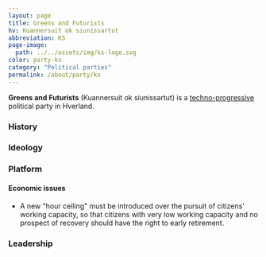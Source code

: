 ```yaml
---
layout: page
title: Greens and Futurists
hv: Kuannersuit ok siunissartut
abbreviation: KS
page-image:
  path: ../../assets/img/ks-logo.svg
color: party-ks
category: "Political parties"
permalink: /about/party/ks
---
```


**Greens and Futurists** (Kuannersuit ok siunissartut) is a [techno-progressive](/HUN/about/ideology/techno-progressivism) political party in Hverland.

### History

### Ideology

### Platform

#### Economic issues
* A new "hour ceiling" must be introduced over the pursuit of citizens' working capacity, so that citizens with very low working capacity and no prospect of recovery should have the right to early retirement.

### Leadership